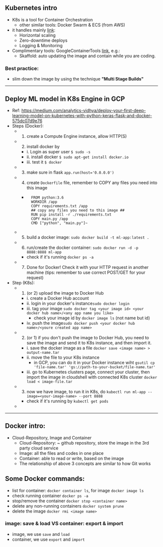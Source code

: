 ## Kubernetes intro

- K8s is a tool for Container Orchestration
  - other similar tools: Docker Swarm & ECS (from AWS)
- it handles mainly [link](https://testdriven.io/blog/running-flask-on-kubernetes/#what-is-container-orchestration):
  - Horizontal scaling
  - Zero-downtime deploys
  - Logging & Monitoring
- Complimentary tools: GoogleContainerTools [link](https://github.com/GoogleContainerTools), e.g.:
  - Skaffold: auto updating the image and contain while you are coding.

### Best practice:
- slim down the image by using the technique **"Multi Stage Builds"**

---
## Deploy ML model in K8s Engine in GCP

- Ref: https://medium.com/analytics-vidhya/deploy-your-first-deep-learning-model-on-kubernetes-with-python-keras-flask-and-docker-575dc07d9e76
- Steps (Docker):
  - 1. create a Compute Engine instance, allow HTTP(S)
  - 2. install docker by
    - i. Login as super user ```$ sudo -s```
    - ii. install docker ```$ sudo apt-get install docker.io```
    - iii. test it ```$ docker```
  - 3. make sure in flask ```app.run(host='0.0.0.0')```
  - 4. create ```Dockerfile``` file, remember to COPY any files you need into this image
    - ```
        FROM python:3.6
        WORKDIR /app
        COPY requirements.txt /app
        ## copy any files you need to this image ##
        RUN pip install -r ./requirements.txt
        COPY main.py /app
        CMD ["python", "main.py"]~
  - 5. build a docker image: ```sudo docker build -t ml-app:latest .```
  - 6. run/create the docker container: ```sudo docker run -d -p 8888:8888 ml-app```
    - check if it's running ```docker ps -a```
  - 7. Done for Docker! Check it with your HTTP request in another machine (tips: remember to use correct POST/GET for your request)
- Step (K8s):
  - 1. (or 2) upload the image to Docker Hub
    - i. create a Docker Hub account
    - ii. login in your docker's instance```sudo docker login```
    - iii. tag your image ```sudo docker tag <your image id> <your docker hub name>/<any app name you like>```
      - check your image id by ```docker image ls``` (not name but id)
    - iv. push the image```sudo docker push <your docker hub name>/<youre created app name>```
  - 2. (or 1) if you don't push the image to Docker Hub, you need to save the image and send it to K8s instance, and then import it.
    - i. save the docker image as a file ```docker save <image name> > output-name.tar```
    - ii. move the file to your K8s instance
      - in GCP, you can do it in your Docker instance wiht ```gsutil cp 'file-name.tar' 'gs://path-to-your-bucket/file-name.tar'```
    - iii. go to Kubernetes clusters page, connect your cluster, then import the image in cloudshell with connected K8s cluster ```docker load < image-file.tar```
  - 3. now we have image, to run it in K8s, do ```kubectl run ml-app --image=<your-image-name> --port 8888```
    - check if it's running by ```kubectl get pods```
  -
---
## Docker intro:
- Cloud-Repository, Image and Container
  - Cloud-Repository: ~ github repository, store the image in the 3rd party cloud service
  - Image: all the files and codes in one place
  - Container: able to read or write, based on the image
  - The relationship of above 3 concepts are similar to how Git works

## Some Docker commands:

- list for container: ```docker container ls```, for image ```docker image ls```
- check running container ```docker ps -a```
- stop/remove the container ```docker stop <container name>```
- delete any non-running containers ```docker system prune```
- delete the image ```docker rmi <image name>```

### image: save & load VS container: export & import
- image, we use ```save``` and ```load```
- container, we use ```export``` and ```import```
